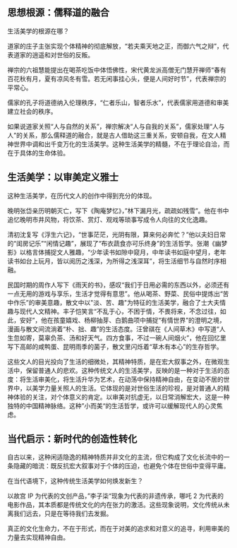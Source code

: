 ## 思想根源：儒释道的融合

生活美学的根源在哪？

道家的庄子主张实现个体精神的彻底解放，“若夫乘天地之正，而御六气之辩”，代表道家的逍遥和对世俗的反叛。

禅宗的六祖慧能提出在喝茶吃饭中体悟佛性，宋代黄龙派高僧无门慧开禅师“春有百花秋有月，夏有凉风冬有雪。若无闲事挂心头，便是人间好时节”，代表禅宗的平常心。

儒家的孔子将道德纳入伦理秩序，“仁者乐山，智者乐水”，代表儒家用道德和审美建立社会的秩序。

如果说道家关照“人与自然的关系”，禅宗解决“人与自我的关系”，儒家处理“人与人”的关系，那么儒释道的融合，就是古人借助这三重关系，安顿自我，在文人精神世界中调和出千变万化的生活美学。这种生活美学的精髓，不在于理论自洽，而在于具体的生命体验。

## 生活美学：以审美定义雅士

这种生活美学，在历代文人的创作中得到充分的体现。

晚明张岱亲历明朝灭亡，写下《陶庵梦忆》，”林下漏月光，疏疏如残雪”。他在书中追忆晚明市井风物，将饮茶、赏灯、观戏等琐事写成令人向往的文化逸趣。

清初沈复写《浮生六记》，“世事茫茫，光阴有限，算来何必奔忙？”他以夫妇日常的“闺房记乐”“闲情记趣”，展现了“布衣蔬食亦可乐终身”的生活哲学。张潮《幽梦影》以格言体捕捉文人雅趣，“少年读书如隙中窥月，中年读书如庭中望月，老年读书如台上玩月，皆以阅历之浅深，为所得之浅深耳”，将生活细节与自然时序相融。

民国时期的周作人写下《雨天的书》，感叹“我们于日用必需的东西以外，必须还有一点无用的游戏与享乐，生活才觉得有意思”。他从喝茶、野菜、民俗中提炼出“苦中作乐”的审美意趣，散文中以"淡、苦、趣"为特征的生活美学，融合了士大夫情趣与现代人文精神。丰子恺笑言“不乱于心，不困于情，不畏将来，不念过往，如此，安好”，他在孩童嬉戏、杨柳抽芽、白鹅曲项中捕捉“有情世界”的澄明之境，漫画与散文间流淌着“朴、拙、趣”的生活态度。汪曾祺在《人间草木》中写道“人生忽如寄，莫辜负茶、汤和好天气。四方食事，不过一碗人间烟火”，他在回忆里写下高邮的咸鸭蛋、昆明雨季的菌子，散文里闪烁着“草木有本心”的生存哲学。

这些文人的目光投向了生活的细微处，其精神特质，是在宏大叙事之外，在微观生活中，保留普通人的悲欢。这种传统文人的生活美学，反映的是一种对于生活的态度：将生活审美化，将生活升华为艺术，在动荡中保持精神自由，在变动不居的世界中，以美学力量关照人的生活。它体现的是对世俗生活的珍视，是对普通人的精神体验的关注，对个体意义的肯定。以审美对抗虚无，以日常消解宏大，这是一种独特的中国精神脉络。这种”小而美“的生活哲学，或许可以缓解现代人的心灵焦虑。

## 当代启示：新时代的创造性转化

自古以来，这种闲适隐逸的精神特质并非文化的主流，但它构成了文化长流中的一条隐藏的暗流：既反抗宏大叙事对于个体的压迫，也避免个体在世俗中变得平庸。

在当代语境下，这种传统生活美学如何焕发新生？

以故宫 IP 为代表的文创产品，”李子柒“现象为代表的非遗传承，哪吒 2 为代表的电影作品，其本质都是传统文化的内在张力的激活。这些现象说明，文化传统从未离我们远去，只是在等待我们去发掘。

真正的文化生命力，不在于形式，而在于对美的追求和对意义的追寻，利用审美的力量去实现精神自由。